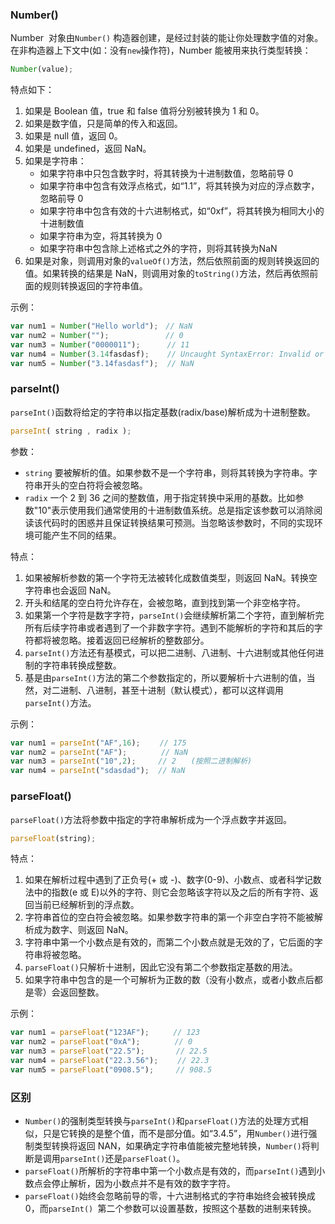 ### Number()
Number  对象由`Number()` 构造器创建，是经过封装的能让你处理数字值的对象。在非构造器上下文中(如：没有`new`操作符)，Number 能被用来执行类型转换：

```JavaScript
Number(value);
```

特点如下：

1. 如果是 Boolean 值，true 和 false 值将分别被转换为 1 和 0。
2. 如果是数字值，只是简单的传入和返回。
3. 如果是 null 值，返回 0。
4. 如果是 undefined，返回 NaN。
5. 如果是字符串：
    - 如果字符串中只包含数字时，将其转换为十进制数值，忽略前导 0
    - 如果字符串中包含有效浮点格式，如“1.1”，将其转换为对应的浮点数字，忽略前导 0
    - 如果字符串中包含有效的十六进制格式，如“0xf”，将其转换为相同大小的十进制数值
    - 如果字符串为空，将其转换为 0
    - 如果字符串中包含除上述格式之外的字符，则将其转换为NaN
6. 如果是对象，则调用对象的`valueOf()`方法，然后依照前面的规则转换返回的值。如果转换的结果是 NaN，则调用对象的`toString()`方法，然后再依照前面的规则转换返回的字符串值。

示例：

```JavaScript
var num1 = Number("Hello world");　// NaN
var num2 = Number("");　　　　　 　　// 0
var num3 = Number("0000011");　　　 // 11
var num4 = Number(3.14fasdasf);    // Uncaught SyntaxError: Invalid or unexpected token
var num5 = Number("3.14fasdasf");  // NaN
```

### parseInt()
`parseInt()`函数将给定的字符串以指定基数(radix/base)解析成为十进制整数。

```JavaScript
parseInt( string , radix );
```

参数：

* `string` 要被解析的值。如果参数不是一个字符串，则将其转换为字符串。字符串开头的空白符将会被忽略。
* `radix` 一个 2 到 36 之间的整数值，用于指定转换中采用的基数。比如参数"10"表示使用我们通常使用的十进制数值系统。总是指定该参数可以消除阅读该代码时的困惑并且保证转换结果可预测。当忽略该参数时，不同的实现环境可能产生不同的结果。

特点：

1. 如果被解析参数的第一个字符无法被转化成数值类型，则返回 NaN。转换空字符串也会返回 NaN。
2. 开头和结尾的空白符允许存在，会被忽略，直到找到第一个非空格字符。
3. 如果第一个字符是数字字符，`parseInt()`会继续解析第二个字符，直到解析完所有后续字符串或者遇到了一个非数字字符。遇到不能解析的字符和其后的字符都将被忽略。接着返回已经解析的整数部分。
4. `parseInt()`方法还有基模式，可以把二进制、八进制、十六进制或其他任何进制的字符串转换成整数。
5. 基是由`parseInt()`方法的第二个参数指定的，所以要解析十六进制的值，当然，对二进制、八进制，甚至十进制（默认模式），都可以这样调用`parseInt()`方法。

示例：

```JavaScript
var num1 = parseInt("AF",16);　　 // 175
var num2 = parseInt("AF");　　　　 // NaN
var num3 = parseInt("10",2);　　　// 2　　(按照二进制解析)
var num4 = parseInt("sdasdad");  // NaN
```

### parseFloat()
`parseFloat()`方法将参数中指定的字符串解析成为一个浮点数字并返回。

```JavaScript
parseFloat(string);
```

特点：

1. 如果在解析过程中遇到了正负号(+ 或 -)、数字(0-9)、小数点、或者科学记数法中的指数(e 或 E)以外的字符、则它会忽略该字符以及之后的所有字符、返回当前已经解析到的浮点数。
2. 字符串首位的空白符会被忽略。如果参数字符串的第一个非空白字符不能被解析成为数字、则返回 NaN。
3. 字符串中第一个小数点是有效的，而第二个小数点就是无效的了，它后面的字符串将被忽略。
4. `parseFloat()`只解析十进制，因此它没有第二个参数指定基数的用法。
5. 如果字符串中包含的是一个可解析为正数的数（没有小数点，或者小数点后都是零）会返回整数。

示例：

```JavaScript
var num1 = parseFloat("123AF");　　  // 123
var num2 = parseFloat("0xA");　　　　 // 0
var num3 = parseFloat("22.5");　　　  // 22.5
var num4 = parseFloat("22.3.56");　　 // 22.3
var num5 = parseFloat("0908.5");　　　// 908.5 
```

### 区别
* `Number()`的强制类型转换与`parseInt()`和`parseFloat()`方法的处理方式相似，只是它转换的是整个值，而不是部分值。如“3.4.5”，用`Number()`进行强制类型转换将返回 NAN，如果确定字符串值能被完整地转换，`Number()`将判断是调用`parseInt()`还是`parseFloat()`。 
* `parseFloat()`所解析的字符串中第一个小数点是有效的，而`parseInt()`遇到小数点会停止解析，因为小数点并不是有效的数字字符。
* `parseFloat()`始终会忽略前导的零，十六进制格式的字符串始终会被转换成 0，而`parseInt() `第二个参数可以设置基数，按照这个基数的进制来转换。

